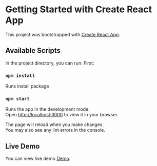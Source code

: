 # Getting Started with Create React App

This project was bootstrapped with [Create React App](https://github.com/facebook/create-react-app).

## Available Scripts

In the project directory, you can run:
First:

### `npm install`

Runs install package

### `npm start`

Runs the app in the development mode.\
Open [http://localhost:3000](http://localhost:3000) to view it in your browser.

The page will reload when you make changes.\
You may also see any lint errors in the console.

## Live Demo

You can view live demo [Demo](https://sneaker-fronend.vercel.app/).
